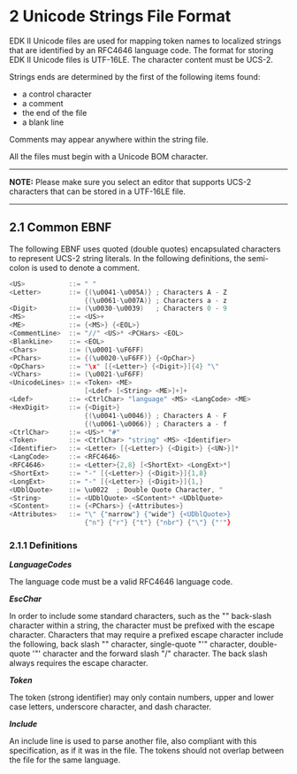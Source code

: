 <!--- @file
  2 Unicode Strings File Format

  Copyright (c) 2016-2017, Intel Corporation. All rights reserved.<BR>

  Redistribution and use in source (original document form) and 'compiled'
  forms (converted to PDF, epub, HTML and other formats) with or without
  modification, are permitted provided that the following conditions are met:

  1) Redistributions of source code (original document form) must retain the
     above copyright notice, this list of conditions and the following
     disclaimer as the first lines of this file unmodified.

  2) Redistributions in compiled form (transformed to other DTDs, converted to
     PDF, epub, HTML and other formats) must reproduce the above copyright
     notice, this list of conditions and the following disclaimer in the
     documentation and/or other materials provided with the distribution.

  THIS DOCUMENTATION IS PROVIDED BY TIANOCORE PROJECT "AS IS" AND ANY EXPRESS OR
  IMPLIED WARRANTIES, INCLUDING, BUT NOT LIMITED TO, THE IMPLIED WARRANTIES OF
  MERCHANTABILITY AND FITNESS FOR A PARTICULAR PURPOSE ARE DISCLAIMED. IN NO
  EVENT SHALL TIANOCORE PROJECT  BE LIABLE FOR ANY DIRECT, INDIRECT, INCIDENTAL,
  SPECIAL, EXEMPLARY, OR CONSEQUENTIAL DAMAGES (INCLUDING, BUT NOT LIMITED TO,
  PROCUREMENT OF SUBSTITUTE GOODS OR SERVICES; LOSS OF USE, DATA, OR PROFITS;
  OR BUSINESS INTERRUPTION) HOWEVER CAUSED AND ON ANY THEORY OF LIABILITY,
  WHETHER IN CONTRACT, STRICT LIABILITY, OR TORT (INCLUDING NEGLIGENCE OR
  OTHERWISE) ARISING IN ANY WAY OUT OF THE USE OF THIS DOCUMENTATION, EVEN IF
  ADVISED OF THE POSSIBILITY OF SUCH DAMAGE.

-->

# 2 Unicode Strings File Format

EDK II Unicode files are used for mapping token names to localized strings that
are identified by an RFC4646 language code. The format for storing EDK II
Unicode files is UTF-16LE. The character content must be UCS-2.

Strings ends are determined by the first of the following items found:

* a control character
* a comment
* the end of the file
* a blank line

Comments may appear anywhere within the string file.

All the files must begin with a Unicode BOM character.

**********
**NOTE:** Please make sure you select an editor that supports UCS-2 characters
that can be stored in a UTF-16LE file.
**********

## 2.1 Common EBNF

The following EBNF uses quoted (double quotes) encapsulated characters to
represent UCS-2 string literals. In the following definitions, the semi-colon
is used to denote a comment.

```c
<US>           ::= " "
<Letter>       ::= {(\u0041-\u005A)} ; Characters A - Z
                   {(\u0061-\u007A)} ; Characters a - z
<Digit>        ::= (\u0030-\u0039)   ; Characters 0 - 9
<MS>           ::= <US>+
<ME>           ::= {<MS>} {<EOL>}
<CommentLine>  ::= "//" <US>* <PCHars> <EOL>
<BlankLine>    ::= <EOL>
<Chars>        ::= (\u0001-\uF6FF)
<PChars>       ::= {(\u0020-\uF6FF)} {<OpChar>}
<OpChars>      ::= "\x" [{<Letter>} {<Digit>}]{4} "\"
<VChars>       ::= (\u0021-\uF6FF)
<UnicodeLines> ::= <Token> <ME>
                   [<Ldef> [<String> <ME>]+]+
<Ldef>         ::= <CtrlChar> "language" <MS> <LangCode> <ME>
<HexDigit>     ::= {<Digit>}
                   {(\u0041-\u0046)} ; Characters A - F
                   {(\u0061-\u0066)} ; Characters a - f
<CtrlChar>     ::= <US>* "#"
<Token>        ::= <CtrlChar> "string" <MS> <Identifier>
<Identifier>   ::= <Letter> [{<Letter>} {<Digit>} {<UN>}]*
<LangCode>     ::= <RFC4646>
<RFC4646>      ::= <Letter>{2,8} [<ShortExt> <LongExt>*]
<ShortExt>     ::= "-" [{<Letter>} {<Digit>}]{1,8}
<LongExt>      ::= "-" [{<Letter>} {<Digit>}]{1,}
<UDblQuote>    ::= \u0022  ; Double Quote Character, "
<String>       ::= <UDblQuote> <SContent>* <UDblQuote>
<SContent>     ::= {<PChars>} {<Attributes>}
<Attributes>   ::= "\" {"narrow"} {"wide"} {<UDblQuote>}
                   {"n"} {"r"} {"t"} {"nbr"} {"\"} {"'"}
```

### 2.1.1 Definitions

**_LanguageCodes_**

The language code must be a valid RFC4646 language code.

**_EscChar_**

In order to include some standard characters, such as the "\" back-slash
character within a string, the character must be prefixed with the escape
character.  Characters that may require a prefixed escape character include
the following, back slash "\" character, single-quote "'" character,
double-quote '"' character and the forward slash "/" character. The back slash
always requires the escape character.

**_Token_**

The token (strong identifier) may only contain numbers, upper and lower case
letters, underscore character, and dash character.

**_Include_**

An include line is used to parse another file, also compliant with this
specification, as if it was in the file. The tokens should not overlap between
the file for the same language.
